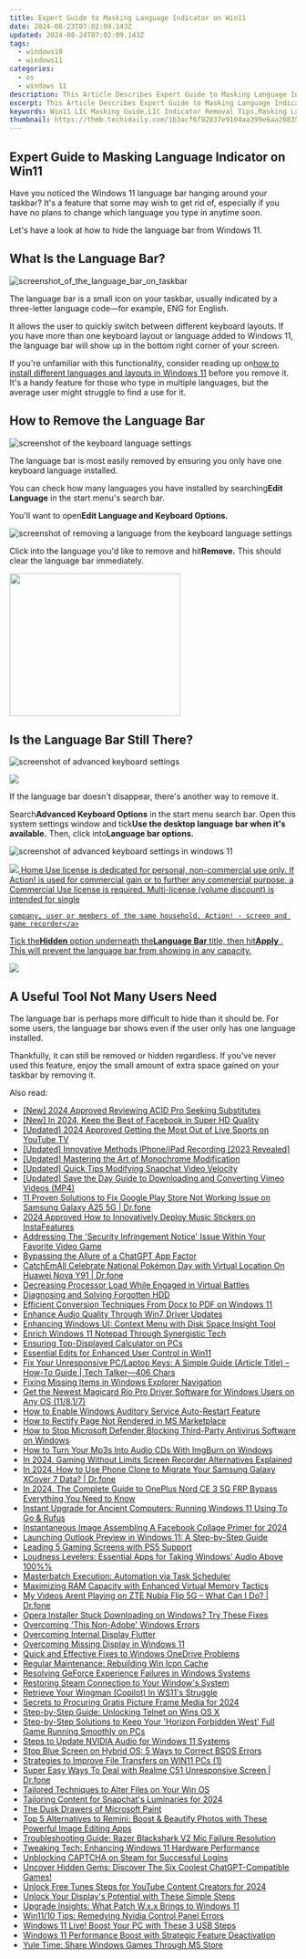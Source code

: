 ```yaml
---
title: Expert Guide to Masking Language Indicator on Win11
date: 2024-08-23T07:02:09.143Z
updated: 2024-08-24T07:02:09.143Z
tags:
  - windows10
  - windows11
categories:
  - os
  - windows 11
description: This Article Describes Expert Guide to Masking Language Indicator on Win11
excerpt: This Article Describes Expert Guide to Masking Language Indicator on Win11
keywords: Win11 LIC Masking Guide,LIC Indicator Removal Tips,Masking Language ID in WIN11,Win11 Language ID Concealment,LIC Obfuscation for Windows 11,Hide Language Identifier on Win11,Advanced Win11 Masking Techniques
thumbnail: https://thmb.techidaily.com/1b3acf6f92837e9104aa399e6aa268354b94b6b827af6bb095b68b19082ca48f.png
---
```


## Expert Guide to Masking Language Indicator on Win11

 Have you noticed the Windows 11 language bar hanging around your taskbar? It's a feature that some may wish to get rid of, especially if you have no plans to change which language you type in anytime soon.

 Let's have a look at how to hide the language bar from Windows 11.

## What Is the Language Bar?

![screenshot_of_the_language_bar_on_taskbar](https://static1.makeuseofimages.com/wordpress/wp-content/uploads/2022/11/screenshot_of_the_language_bar_on_taskbar.jpg)

 The language bar is a small icon on your taskbar, usually indicated by a three-letter language code—for example, ENG for English.

 It allows the user to quickly switch between different keyboard layouts. If you have more than one keyboard layout or language added to Windows 11, the language bar will show up in the bottom right corner of your screen.

 If you're unfamiliar with this functionality, consider reading up on[how to install different languages and layouts in Windows 11](https://www.makeuseof.com/windows-11-add-change-keyboard-layouts/) before you remove it. It's a handy feature for those who type in multiple languages, but the average user might struggle to find a use for it.

## How to Remove the Language Bar

![screenshot of the keyboard language settings](https://static1.makeuseofimages.com/wordpress/wp-content/uploads/2022/11/screenshot_of_language_keyboard_settings.jpg)

 The language bar is most easily removed by ensuring you only have one keyboard language installed.

 You can check how many languages you have installed by searching**Edit Language** in the start menu's search bar.

 You'll want to open**Edit Language and Keyboard Options.**

![screenshot of removing a language from the keyboard language settings](https://static1.makeuseofimages.com/wordpress/wp-content/uploads/2022/11/screenshot_of_language_keyboard_settings_remove.jpg)

 Click into the language you'd like to remove and hit**Remove.** This should clear the language bar immediately.

<!-- affiliate ads begin -->
<a href="https://printrendy.pxf.io/c/5597632/1453719/17020" target="_top" id="1453719"><img src="//a.impactradius-go.com/display-ad/17020-1453719" border="0" alt="" width="300" height="250"/></a><img height="0" width="0" src="https://imp.pxf.io/i/5597632/1453719/17020" style="position:absolute;visibility:hidden;" border="0" />
<!-- affiliate ads end -->
## Is the Language Bar Still There?

![screenshot of advanced keyboard settings](https://static1.makeuseofimages.com/wordpress/wp-content/uploads/2022/11/screenshot_of_advanced_keyboard_settings.jpg)

<!-- affiliate ads begin -->
<a href="https://estore.winxdvd.com/order/checkout.php?PRODS=12653808&QTY=1&AFFILIATE=108875&CART=1"><img src="https://www.winxdvd.com/affiliate/new-banner/wt-500x500.jpg" border="0"></a>
<!-- affiliate ads end -->
 If the language bar doesn't disappear, there's another way to remove it.

 Search**Advanced Keyboard Options** in the start menu search bar. Open this system settings window and tick**Use the desktop language bar when it's available.** Then, click into**Language bar options.**

![screenshot of advanced keyboard settings in windows 11](https://static1.makeuseofimages.com/wordpress/wp-content/uploads/2022/11/screenshot_of_advanced_keyboard_settings_language_bar_options.jpg)

<!-- affiliate ads begin -->
<a href="https://checkout.mirillis.com/order/checkout.php?PRODS=4704640&QTY=1&AFFILIATE=108875&CART=1"> <img src="https://secure.avangate.com/images/merchant/547a5a56d43f6d40f9a6a2f76501d013/products/1_mirillis_action_boxshot_store_1x.jpg" border="0">
	Home Use license is dedicated for personal, non-commercial use only. 
	If Action! is used for commercial gain or to further any commercial purpose, 
	a Commercial Use license is required. Multi-license (volume discount) is intended for single 
 
	company, user or members of the same household. Action! - screen and game recorder</a>
<!-- affiliate ads end -->
 Tick the**Hidden** option underneath the**Language Bar** title, then hit**Apply** . This will prevent the language bar from showing in any capacity.

<!-- affiliate ads begin -->
<a href="https://shop.systoolsgroup.com/affiliate.php?ACCOUNT=SYSTOOBY&AFFILIATE=108875&PATH=https%3A%2F%2Fwww.systoolsgroup.com%3FAFFILIATE%3D108875%26RESOURCE%3D%2BSysTools%2BOutlook%2BRecovery"><img src="https://www.systoolsgroup.com/box/outlook-recovery.png" border="0"></a>
<!-- affiliate ads end -->
## A Useful Tool Not Many Users Need

 The language bar is perhaps more difficult to hide than it should be. For some users, the language bar shows even if the user only has one language installed.

 Thankfully, it can still be removed or hidden regardless. If you've never used this feature, enjoy the small amount of extra space gained on your taskbar by removing it.

<ins class="adsbygoogle"
     style="display:block"
     data-ad-format="autorelaxed"
     data-ad-client="ca-pub-7571918770474297"
     data-ad-slot="1223367746"></ins>



<ins class="adsbygoogle"
     style="display:block"
     data-ad-client="ca-pub-7571918770474297"
     data-ad-slot="8358498916"
     data-ad-format="auto"
     data-full-width-responsive="true"></ins>

<span class="atpl-alsoreadstyle">Also read:</span>
<div><ul>
<li><a href="https://vp-tips.techidaily.com/new-2024-approved-reviewing-acid-pro-seeking-substitutes/"><u>[New] 2024 Approved  Reviewing ACID Pro  Seeking Substitutes</u></a></li>
<li><a href="https://facebook-video-recording.techidaily.com/new-in-2024-keep-the-best-of-facebook-in-super-hd-quality/"><u>[New] In 2024, Keep the Best of Facebook in Super HD Quality</u></a></li>
<li><a href="https://eaxpv-info.techidaily.com/updated-2024-approved-getting-the-most-out-of-live-sports-on-youtube-tv/"><u>[Updated] 2024 Approved  Getting the Most Out of Live Sports on YouTube TV</u></a></li>
<li><a href="https://video-screen-grab.techidaily.com/updated-innovative-methods-iphoneipad-recording-2023-revealed/"><u>[Updated] Innovative Methods  IPhone/iPad Recording [2023 Revealed]</u></a></li>
<li><a href="https://extra-guidance.techidaily.com/updated-mastering-the-art-of-monochrome-modification/"><u>[Updated] Mastering the Art of Monochrome Modification</u></a></li>
<li><a href="https://extra-skills.techidaily.com/updated-quick-tips-modifying-snapchat-video-velocity/"><u>[Updated] Quick Tips  Modifying Snapchat Video Velocity</u></a></li>
<li><a href="https://vimeo-videos.techidaily.com/updated-save-the-day-guide-to-downloading-and-converting-vimeo-videos-mp4/"><u>[Updated] Save the Day  Guide to Downloading and Converting Vimeo Videos (MP4)</u></a></li>
<li><a href="https://howto.techidaily.com/11-proven-solutions-to-fix-google-play-store-not-working-issue-on-samsung-galaxy-a25-5g-drfone-by-drfone-fix-android-problems-fix-android-problems/"><u>11 Proven Solutions to Fix Google Play Store Not Working Issue on Samsung Galaxy A25 5G | Dr.fone</u></a></li>
<li><a href="https://instagram-clips.techidaily.com/2024-approved-how-to-innovatively-deploy-music-stickers-on-instafeatures/"><u>2024 Approved  How to Innovatively Deploy Music Stickers on InstaFeatures</u></a></li>
<li><a href="https://win-answers.techidaily.com/addressing-the-security-infringement-notice-issue-within-your-favorite-video-game/"><u>Addressing The 'Security Infringement Notice' Issue Within Your Favorite Video Game</u></a></li>
<li><a href="https://tech-revival.techidaily.com/bypassing-the-allure-of-a-chatgpt-app-factor/"><u>Bypassing the Allure of a ChatGPT App Factor</u></a></li>
<li><a href="https://android-pokemon-go.techidaily.com/catchemall-celebrate-national-pokemon-day-with-virtual-location-on-huawei-nova-y91-drfone-by-drfone-virtual-android/"><u>CatchEmAll Celebrate National Pokémon Day with Virtual Location On Huawei Nova Y91 | Dr.fone</u></a></li>
<li><a href="https://win11-tips.techidaily.com/decreasing-processor-load-while-engaged-in-virtual-battles/"><u>Decreasing Processor Load While Engaged in Virtual Battles</u></a></li>
<li><a href="https://win11-tips.techidaily.com/diagnosing-and-solving-forgotten-hdd/"><u>Diagnosing and Solving Forgotten HDD</u></a></li>
<li><a href="https://win11-tips.techidaily.com/efficient-conversion-techniques-from-docx-to-pdf-on-windows-11/"><u>Efficient Conversion Techniques From Docx to PDF on Windows 11</u></a></li>
<li><a href="https://driver-install.techidaily.com/enhance-audio-quality-through-win7-driver-updates/"><u>Enhance Audio Quality Through Win7 Driver Updates</u></a></li>
<li><a href="https://win11-tips.techidaily.com/enhancing-windows-ui-context-menu-with-disk-space-insight-tool/"><u>Enhancing Windows UI: Context Menu with Disk Space Insight Tool</u></a></li>
<li><a href="https://win11-tips.techidaily.com/enrich-windows-11-notepad-through-synergistic-tech/"><u>Enrich Windows 11 Notepad Through Synergistic Tech</u></a></li>
<li><a href="https://win11-tips.techidaily.com/ensuring-top-displayed-calculator-on-pcs/"><u>Ensuring Top-Displayed Calculator on PCs</u></a></li>
<li><a href="https://win11-tips.techidaily.com/essential-edits-for-enhanced-user-control-in-win11/"><u>Essential Edits for Enhanced User Control in Win11</u></a></li>
<li><a href="https://driver-error.techidaily.com/fix-your-unresponsive-pclaptop-keys-a-simple-guide-article-title-how-to-guide-tech-talker406-chars/"><u>Fix Your Unresponsive PC/Laptop Keys: A Simple Guide (Article Title) – How-To Guide | Tech Talker—406 Chars</u></a></li>
<li><a href="https://win11-tips.techidaily.com/fixing-missing-items-in-windows-explorer-navigation/"><u>Fixing Missing Items in Windows Explorer Navigation</u></a></li>
<li><a href="https://hardware-help.techidaily.com/get-the-newest-magicard-rio-pro-driver-software-for-windows-users-on-any-os-11817/"><u>Get the Newest Magicard Rio Pro Driver Software for Windows Users on Any OS (11/8.1/7)</u></a></li>
<li><a href="https://win11-tips.techidaily.com/how-to-enable-windows-auditory-service-auto-restart-feature/"><u>How to Enable Windows Auditory Service Auto-Restart Feature</u></a></li>
<li><a href="https://win11-tips.techidaily.com/how-to-rectify-page-not-rendered-in-ms-marketplace/"><u>How to Rectify Page Not Rendered in MS Marketplace</u></a></li>
<li><a href="https://win11-tips.techidaily.com/how-to-stop-microsoft-defender-blocking-third-party-antivirus-software-on-windows/"><u>How to Stop Microsoft Defender Blocking Third-Party Antivirus Software on Windows</u></a></li>
<li><a href="https://win11-tips.techidaily.com/how-to-turn-your-mp3s-into-audio-cds-with-imgburn-on-windows/"><u>How to Turn Your Mp3s Into Audio CDs With ImgBurn on Windows</u></a></li>
<li><a href="https://visual-screen-recording.techidaily.com/in-2024-gaming-without-limits-screen-recorder-alternatives-explained/"><u>In 2024, Gaming Without Limits  Screen Recorder Alternatives Explained</u></a></li>
<li><a href="https://android-transfer.techidaily.com/in-2024-how-to-use-phone-clone-to-migrate-your-samsung-galaxy-xcover-7-data-drfone-by-drfone-transfer-from-android-transfer-from-android/"><u>In 2024, How to Use Phone Clone to Migrate Your Samsung Galaxy XCover 7 Data? | Dr.fone</u></a></li>
<li><a href="https://android-frp.techidaily.com/in-2024-the-complete-guide-to-oneplus-nord-ce-3-5g-frp-bypass-everything-you-need-to-know-by-drfone-android/"><u>In 2024, The Complete Guide to OnePlus Nord CE 3 5G FRP Bypass Everything You Need to Know</u></a></li>
<li><a href="https://win11-tips.techidaily.com/instant-upgrade-for-ancient-computers-running-windows-11-using-to-go-and-rufus/"><u>Instant Upgrade for Ancient Computers: Running Windows 11 Using To Go & Rufus</u></a></li>
<li><a href="https://extra-guidance.techidaily.com/instantaneous-image-assembling-a-facebook-collage-primer-for-2024/"><u>Instantaneous Image Assembling  A Facebook Collage Primer for 2024</u></a></li>
<li><a href="https://win11-tips.techidaily.com/launching-outlook-preview-in-windows-11-a-step-by-step-guide/"><u>Launching Outlook Preview in Windows 11: A Step-by-Step Guide</u></a></li>
<li><a href="https://extra-resources.techidaily.com/leading-5-gaming-screens-with-ps5-support/"><u>Leading 5 Gaming Screens with PS5 Support</u></a></li>
<li><a href="https://win11-tips.techidaily.com/loudness-levelers-essential-apps-for-taking-windows-audio-above-100/"><u>Loudness Levelers: Essential Apps for Taking Windows' Audio Above 100%%</u></a></li>
<li><a href="https://win11-tips.techidaily.com/masterbatch-execution-automation-via-task-scheduler/"><u>Masterbatch Execution: Automation via Task Scheduler</u></a></li>
<li><a href="https://win11-tips.techidaily.com/maximizing-ram-capacity-with-enhanced-virtual-memory-tactics/"><u>Maximizing RAM Capacity with Enhanced Virtual Memory Tactics</u></a></li>
<li><a href="https://fix-guide.techidaily.com/my-videos-arent-playing-on-zte-nubia-flip-5g-what-can-i-do-drfone-by-drfone-fix-android-problems-fix-android-problems/"><u>My Videos Arent Playing on ZTE Nubia Flip 5G – What Can I Do? | Dr.fone</u></a></li>
<li><a href="https://win11-tips.techidaily.com/opera-installer-stuck-downloading-on-windows-try-these-fixes/"><u>Opera Installer Stuck Downloading on Windows? Try These Fixes</u></a></li>
<li><a href="https://win11-tips.techidaily.com/overcoming-this-non-adobe-windows-errors/"><u>Overcoming 'This Non-Adobe' Windows Errors</u></a></li>
<li><a href="https://network-issues.techidaily.com/overcoming-internal-display-flutter/"><u>Overcoming Internal Display Flutter</u></a></li>
<li><a href="https://win11-tips.techidaily.com/overcoming-missing-display-in-windows-11/"><u>Overcoming Missing Display in Windows 11</u></a></li>
<li><a href="https://win11-tips.techidaily.com/quick-and-effective-fixes-to-windows-onedrive-problems/"><u>Quick and Effective Fixes to Windows OneDrive Problems</u></a></li>
<li><a href="https://win11-tips.techidaily.com/regular-maintenance-rebuilding-win-icon-cache/"><u>Regular Maintenance: Rebuilding Win Icon Cache</u></a></li>
<li><a href="https://win11-tips.techidaily.com/resolving-geforce-experience-failures-in-windows-systems/"><u>Resolving GeForce Experience Failures in Windows Systems</u></a></li>
<li><a href="https://win11-tips.techidaily.com/restoring-steam-connection-to-your-windows-system/"><u>Restoring Steam Connection to Your Window's System</u></a></li>
<li><a href="https://win11-tips.techidaily.com/retrieve-your-wingman-copilot-in-ws11s-struggle/"><u>Retrieve Your Wingman (Copilot) In WS11's Struggle</u></a></li>
<li><a href="https://extra-support.techidaily.com/secrets-to-procuring-gratis-picture-frame-media-for-2024/"><u>Secrets to Procuring Gratis Picture Frame Media for 2024</u></a></li>
<li><a href="https://win11-tips.techidaily.com/step-by-step-guide-unlocking-telnet-on-wins-os-x/"><u>Step-by-Step Guide: Unlocking Telnet on Wins OS X</u></a></li>
<li><a href="https://win-solutions.techidaily.com/step-by-step-solutions-to-keep-your-horizon-forbidden-west-full-game-running-smoothly-on-pcs/"><u>Step-by-Step Solutions to Keep Your 'Horizon Forbidden West' Full Game Running Smoothly on PCs</u></a></li>
<li><a href="https://driver-install.techidaily.com/steps-to-update-nvidia-audio-for-windows-11-systems/"><u>Steps to Update NVIDIA Audio for Windows 11 Systems</u></a></li>
<li><a href="https://win11-tips.techidaily.com/stop-blue-screen-on-hybrid-os-5-ways-to-correct-bsos-errors/"><u>Stop Blue Screen on Hybrid OS: 5 Ways to Correct BSOS Errors</u></a></li>
<li><a href="https://win11-tips.techidaily.com/strategies-to-improve-file-transfers-on-win11-pcs-1/"><u>Strategies to Improve File Transfers on WIN11 PCs (1)</u></a></li>
<li><a href="https://howto.techidaily.com/super-easy-ways-to-deal-with-realme-c51-unresponsive-screen-drfone-by-drfone-fix-android-problems-fix-android-problems/"><u>Super Easy Ways To Deal with Realme C51 Unresponsive Screen | Dr.fone</u></a></li>
<li><a href="https://win11-tips.techidaily.com/tailored-techniques-to-alter-files-on-your-win-os/"><u>Tailored Techniques to Alter Files on Your Win OS</u></a></li>
<li><a href="https://some-tips.techidaily.com/tailoring-content-for-snapchats-luminaries-for-2024/"><u>Tailoring Content for Snapchat's Luminaries for 2024</u></a></li>
<li><a href="https://win11-tips.techidaily.com/the-dusk-drawers-of-microsoft-paint/"><u>The Dusk Drawers of Microsoft Paint</u></a></li>
<li><a href="https://app-tips.techidaily.com/top-5-alternatives-to-remini-boost-and-beautify-photos-with-these-powerful-image-editing-apps/"><u>Top 5 Alternatives to Remini: Boost & Beautify Photos with These Powerful Image Editing Apps</u></a></li>
<li><a href="https://sound-issues.techidaily.com/troubleshooting-guide-razer-blackshark-v2-mic-failure-resolution/"><u>Troubleshooting Guide: Razer Blackshark V2 Mic Failure Resolution</u></a></li>
<li><a href="https://win11-tips.techidaily.com/tweaking-tech-enhancing-windows-11-hardware-performance/"><u>Tweaking Tech: Enhancing Windows 11 Hardware Performance</u></a></li>
<li><a href="https://win11-tips.techidaily.com/unblocking-captcha-on-steam-for-successful-logins/"><u>Unblocking CAPTCHA on Steam for Successful Logins</u></a></li>
<li><a href="https://tech-haven.techidaily.com/uncover-hidden-gems-discover-the-six-coolest-chatgpt-compatible-games/"><u>Uncover Hidden Gems: Discover The Six Coolest ChatGPT-Compatible Games!</u></a></li>
<li><a href="https://facebook-video-share.techidaily.com/unlock-free-tunes-steps-for-youtube-content-creators-for-2024/"><u>Unlock Free Tunes  Steps for YouTube Content Creators for 2024</u></a></li>
<li><a href="https://win11-tips.techidaily.com/unlock-your-displays-potential-with-these-simple-steps/"><u>Unlock Your Display's Potential with These Simple Steps</u></a></li>
<li><a href="https://win11-tips.techidaily.com/upgrade-insights-what-patch-wxx-brings-to-windows-11/"><u>Upgrade Insights: What Patch W.x.x Brings to Windows 11</u></a></li>
<li><a href="https://win11-tips.techidaily.com/win1110-tips-remedying-nvidia-control-panel-errors/"><u>Win11/10 Tips: Remedying Nvidia Control Panel Errors</u></a></li>
<li><a href="https://win11-tips.techidaily.com/windows-11-live-boost-your-pc-with-these-3-usb-steps/"><u>Windows 11 Live! Boost Your PC with These 3 USB Steps</u></a></li>
<li><a href="https://win11-tips.techidaily.com/windows-11-performance-boost-with-strategic-feature-deactivation/"><u>Windows 11 Performance Boost with Strategic Feature Deactivation</u></a></li>
<li><a href="https://win11-tips.techidaily.com/yule-time-share-windows-games-through-ms-store/"><u>Yule Time: Share Windows Games Through MS Store</u></a></li>
</ul></div>
